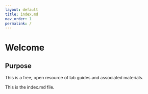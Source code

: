 ```yaml
---
layout: default
title: index.md
nav_order: 1
permalink: /
---
```


# Welcome

## Purpose

This is a free, open resource of lab guides and associated materials. 

This is the index.md file. 

